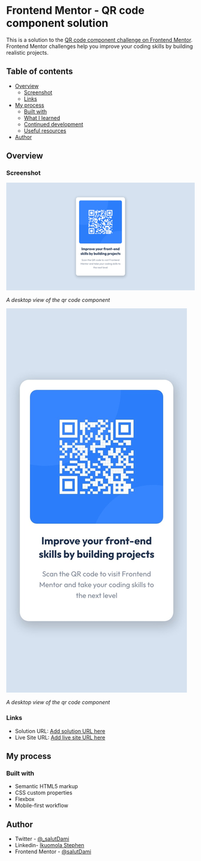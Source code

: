 # Frontend Mentor - QR code component solution

This is a solution to the [QR code component challenge on Frontend Mentor](https://www.frontendmentor.io/challenges/qr-code-component-iux_sIO_H). Frontend Mentor challenges help you improve your coding skills by building realistic projects.

## Table of contents

- [Overview](#overview)
  - [Screenshot](#screenshot)
  - [Links](#links)
- [My process](#my-process)
  - [Built with](#built-with)
  - [What I learned](#what-i-learned)
  - [Continued development](#continued-development)
  - [Useful resources](#useful-resources)
- [Author](#author)

## Overview

### Screenshot

![Desktop View](./screenshots/Desktop.jpeg)

_A desktop view of the qr code component_

![Mobile View](./screenshots/Mobile.jpeg)

_A desktop view of the qr code component_

### Links

- Solution URL: [Add solution URL here](https://github.com/TraversetheDOM/qr-code-component)
- Live Site URL: [Add live site URL here](https://TraversetheDOM.github.io/qr-code-component/)

## My process

### Built with

- Semantic HTML5 markup
- CSS custom properties
- Flexbox
- Mobile-first workflow

## Author

- Twitter - [@\_salutDami](https://www.twitter.com/_salutDami)
- Linkedin- [Ikuomola Stephen](https://www.linkedin.com/in/ikuomola-stephen/)
- Frontend Mentor - [@salutDami](https://www.frontendmentor.io/profile/salutDami)
